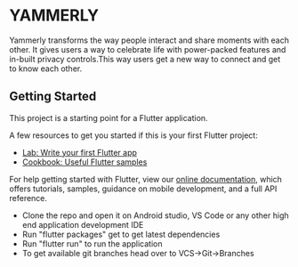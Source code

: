 # YAMMERLY

Yammerly transforms the way people interact and share moments with each other. It gives users a way to celebrate life with power-packed features and in-built privacy controls.This way users get a new way to connect and get to know each other.

## Getting Started

This project is a starting point for a Flutter application.

A few resources to get you started if this is your first Flutter project:

- [Lab: Write your first Flutter app](https://flutter.dev/docs/get-started/codelab)
- [Cookbook: Useful Flutter samples](https://flutter.dev/docs/cookbook)

For help getting started with Flutter, view our
[online documentation](https://flutter.dev/docs), which offers tutorials,
samples, guidance on mobile development, and a full API reference.

* Clone the repo and open it on Android studio, VS Code or any other high end application development IDE
* Run "flutter packages" get to get latest dependencies
* Run "flutter run" to run the application
* To get available git branches head over to VCS->Git->Branches
